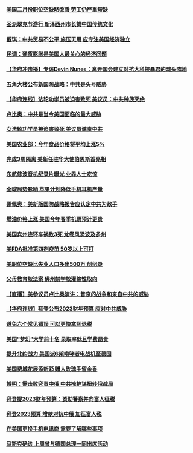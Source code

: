 #### [美国二月份职位空缺略改善 劳工仍严重短缺](../pages/prog203/a103387743.md) 
#### [圣派翠克节游行 新泽西州市长赞中国传统文化](../pages/prog203/a103388025.md) 
#### [戴琪：中共贸易不公平 施压无用 应专注美国经济独立](../pages/prog203/a103387862.md) 
#### [民调：通货膨胀是美国人最关心的经济问题](../pages/prog203/a103387764.md) 
#### [【华府冲击播】专访Devin Nunes：离开国会建立对抗大科技暴君的滩头阵地](../pages/prog203/a103387700.md) 
#### [五角大楼公布新国防战略：中共是头号威胁](../pages/prog203/a103387694.md) 
#### [【华府连线】法轮功学员被迫害致死 美议员：中共种族灭绝](../pages/prog203/a103387691.md) 
#### [卢比奥：中共是当今美国面临的最大威胁](../pages/prog203/a103387633.md) 
#### [女法轮功学员被迫害致死 美议员谴责中共](../pages/prog203/a103387644.md) 
#### [美国农业部：今年食品价格将平均上涨5%](../pages/prog203/a103387615.md) 
#### [完成3周隔离 美新任驻华大使伯恩斯首亮相](../pages/prog203/a103387529.md) 
#### [东航修波音机纪录片曝光 业界人士吃惊](../pages/prog203/a103387500.md) 
#### [全球局势影响 苹果计划降低手机耳机产量](../pages/prog203/a103387489.md) 
#### [蓬佩奥：美新版国防战略报告应认定中共为敌手](../pages/prog203/a103386839.md) 
#### [燃油价格上涨 美国今年春季机票预计更贵](../pages/prog203/a103386828.md) 
#### [美国宾州连环车祸致3死 龙卷风恐波及多州](../pages/prog203/a103386886.md) 
#### [美FDA批准第四剂疫苗 50岁以上可打](../pages/prog203/a103386856.md) 
#### [美职位空缺比失业人口多出500万 创纪录](../pages/prog203/a103386974.md) 
#### [父母教育权法案 佛州禁学校灌输性取向](../pages/prog203/a103386931.md) 
#### [【直播】美参议员卢比奥演讲：普京的战争和来自中共的威胁](../pages/prog203/a103386892.md) 
#### [【华府连线】拜登公布2023财年预算 应对中共威胁](../pages/prog203/a103386809.md) 
#### [避免六个常见错误 可以更快拿到退税](../pages/prog203/a103386761.md) 
#### [美国“梦幻”大学前十名 录取率低且学费昂贵](../pages/prog203/a103386371.md) 
#### [提升北约战力 美国派6架咆哮者电战机至德国](../pages/prog203/a103386327.md) 
#### [美国费城花展添新彩 赠人玫瑰手留余香](../pages/prog203/a103386231.md) 
#### [博明：需击败究责中俄 中共掩护谋扭转俄战局](../pages/prog203/a103385933.md) 
#### [拜登提2023财年预算：资助警察并向富人征税](../pages/prog203/a103385903.md) 
#### [拜登2023预算 增款对抗中俄 加征富人税](../pages/prog203/a103385886.md) 
#### [在美国更换手机电讯商 需要了解哪些事项](../pages/prog203/a103385856.md) 
#### [马斯克确诊 上周曾与德国总理一同出席活动](../pages/prog203/a103385684.md) 
